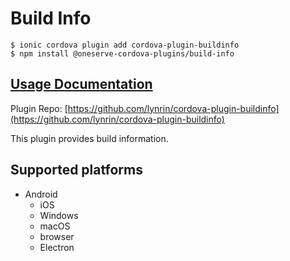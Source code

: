 # Build Info

```text
$ ionic cordova plugin add cordova-plugin-buildinfo
$ npm install @oneserve-cordova-plugins/build-info
```

## [Usage Documentation](https://oneserve.gitbook.io/oneserve-cordova-plugins/plugins/build-info/)

Plugin Repo: [https://github.com/lynrin/cordova-plugin-buildinfo](https://github.com/lynrin/cordova-plugin-buildinfo)

This plugin provides build information.

## Supported platforms

* Android
  * iOS
  * Windows
  * macOS
  * browser
  * Electron

